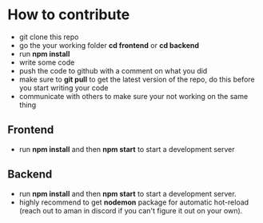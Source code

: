 # How to contribute

* git clone this repo
* go the your working folder **cd frontend** or **cd backend**
* run **npm install**
* write some code
* push the code to github with a comment on what you did
* make sure to **git pull** to get the latest version of the repo, do this before you start writing your code
* communicate with others to make sure your not working on the same thing 

## Frontend
* run **npm install** and then **npm start** to start a development server

## Backend
* run **npm install** and then **npm start** to start a development server.
* highly recommend to get **nodemon** package for automatic hot-reload (reach out to aman in discord if you can't figure it out on your own).